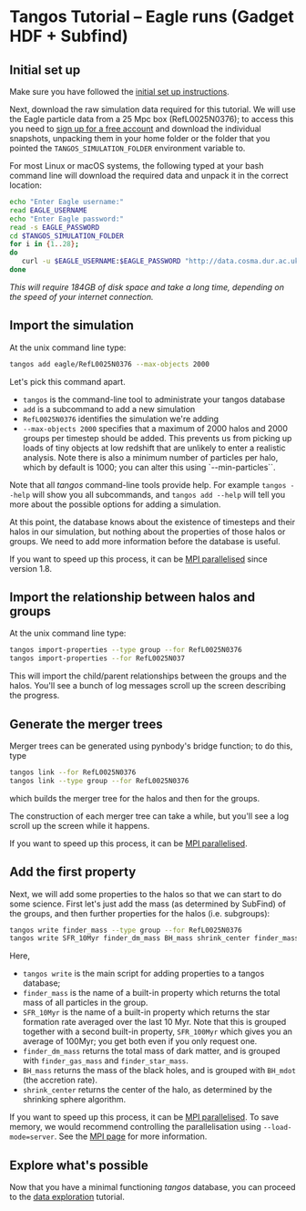 Tangos Tutorial – Eagle runs (Gadget HDF + Subfind)
===================================================

Initial set up
--------------

Make sure you have followed the [initial set up instructions](index.md).

Next, download the raw simulation data required for this tutorial. We will use the Eagle
particle data from a 25 Mpc box (RefL0025N0376); to access this you need to [sign up for a free account](http://icc.dur.ac.uk/Eagle/database.php) and download the
individual snapshots, unpacking them in your home folder or the folder that you pointed the `TANGOS_SIMULATION_FOLDER` environment
variable to.

For most Linux or macOS systems, the following typed at your bash command line will download the required data and
unpack it in the correct location:

```bash
echo "Enter Eagle username:"
read EAGLE_USERNAME
echo "Enter Eagle password:"
read -s EAGLE_PASSWORD
cd $TANGOS_SIMULATION_FOLDER
for i in {1..28};
do
   curl -u $EAGLE_USERNAME:$EAGLE_PASSWORD "http://data.cosma.dur.ac.uk:8080/eagle-snapshots//download?run=RefL0025N0376&snapnum=$i" | tar -x
done
```

*This will require 184GB of disk space and take a long time, depending on the speed of your internet connection.*


Import the simulation
---------------------

At the unix command line type:

```bash
tangos add eagle/RefL0025N0376 --max-objects 2000
```

Let's pick this command apart.

  * `tangos` is the command-line tool to administrate your tangos database
  * `add` is a subcommand to add a new simulation
  * `RefL0025N0376` identifies the simulation we're adding
  * `--max-objects 2000` specifies that a maximum of 2000 halos and 2000 groups per timestep should be added.
    This prevents us from picking up loads of tiny objects at low redshift that are unlikely to enter a realistic analysis.
    Note there is also a minimum number of particles per halo, which by default is 1000; you can alter this
    using `--min-particles``.

Note that all _tangos_ command-line tools provide help. For example `tangos --help` will show you all subcommands, and `tangos add --help` will tell you more about the possible options for adding a simulation.

At this point, the database knows about the existence of timesteps and their halos in our simulation, but nothing about the properties of those halos or groups. We need to add more information before the database is useful.

If you want to speed up this process, it can be [MPI parallelised](mpi.md) since version 1.8.


Import the relationship between halos and groups
------------------------------------------------

At the unix command line type:

```bash
tangos import-properties --type group --for RefL0025N0376
tangos import-properties --for RefL0025N037
```

This will import the child/parent relationships between the groups and the halos.
You'll see a bunch of log messages scroll up the screen describing the progress.


Generate the merger trees
-------------------------

Merger trees can be generated using pynbody's bridge function; to do this, type

```bash
tangos link --for RefL0025N0376
tangos link --type group --for RefL0025N0376
```

which builds the merger tree for the halos and then for the groups.

The construction of each merger tree can take a while, but you'll see a log scroll up the screen while it happens.

If you want to speed up this process, it can be [MPI parallelised](mpi.md).

Add the first property
----------------------

Next, we will add some properties to the halos so that we can start to do some science. First let's just add the
mass (as determined by SubFind) of the groups, and then further properties for the halos (i.e. subgroups):
```bash
tangos write finder_mass --type group --for RefL0025N0376
tangos write SFR_10Myr finder_dm_mass BH_mass shrink_center finder_mass --for RefL0025N0376
```

Here,
 * `tangos write` is the main script for adding properties to a tangos database;
 * `finder_mass` is the name of a built-in property which returns the total mass of all particles in the group.
 * `SFR_10Myr` is the name of a built-in property which returns the star formation rate averaged over the last
   10 Myr. Note that this is grouped together with a second built-in property, `SFR_100Myr` which gives you an
   average of 100Myr; you get both even if you only request one.
 * `finder_dm_mass` returns the total mass of dark matter, and is grouped with `finder_gas_mass` and `finder_star_mass`.
 * `BH_mass` returns the mass of the black holes, and is grouped with `BH_mdot` (the accretion rate).
 * `shrink_center` returns the center of the halo, as determined by the shrinking sphere algorithm.

If you want to speed up this process, it can be [MPI parallelised](mpi.md). To save memory, we would recommend
controlling the parallelisation using `--load-mode=server`. See the [MPI page](mpi.md) for more information.

Explore what's possible
-----------------------

Now that you have a minimal functioning _tangos_ database, you can proceed to the [data exploration](data_exploration.md)
tutorial.
